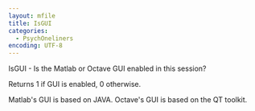 ```yaml
---
layout: mfile
title: IsGUI
categories:
  - PsychOneliners
encoding: UTF-8
---
```


IsGUI - Is the Matlab or Octave GUI enabled in this session?

Returns 1 if GUI is enabled, 0 otherwise.

Matlab's GUI is based on JAVA. Octave's GUI is based on the QT toolkit.
